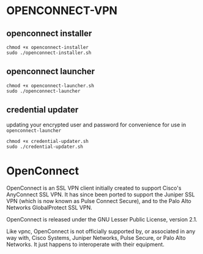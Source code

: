 # OPENCONNECT-VPN

## openconnect installer
```
chmod +x openconnect-installer
sudo ./openconnect-installer.sh
```

## openconnect launcher
```
chmod +x openconnect-launcher.sh
sudo ./openconnect-launcher
```

## credential updater
updating your encrypted user and password for convenience for use in `openconnect-launcher`
```
chmod +x credential-updater.sh
sudo ./credential-updater.sh
```

# OpenConnect

OpenConnect is an SSL VPN client initially created to support Cisco's AnyConnect SSL VPN. It has since been ported to support the Juniper SSL VPN (which is now known as Pulse Connect Secure), and to the Palo Alto Networks GlobalProtect SSL VPN.

OpenConnect is released under the GNU Lesser Public License, version 2.1.

Like vpnc, OpenConnect is not officially supported by, or associated in any way with, Cisco Systems, Juniper Networks, Pulse Secure, or Palo Alto Networks. It just happens to interoperate with their equipment.
